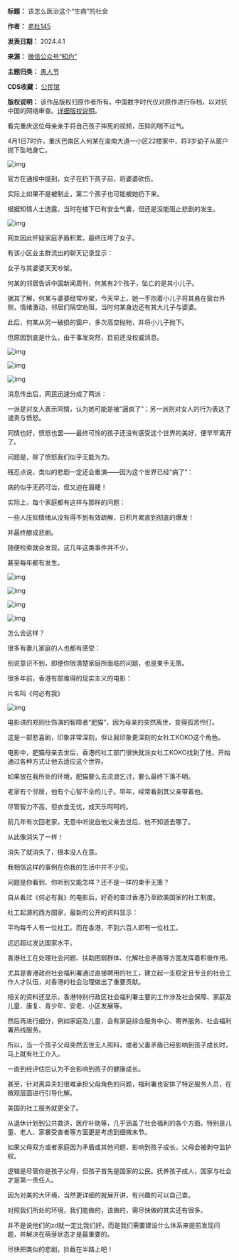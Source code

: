 

**标题：**  该怎么医治这个“生病”的社会  

**作者：** [老杜145](https://chinadigitaltimes.net/space/知灼)  

**发表日期：** 2024.4.1  

**来源：** [微信公众号“知灼”](https://web.archive.org/web/https://mp.weixin.qq.com/s/V5Xzw70c33HB1Ht7b0NGuA)  

**主题归类：** [愚人节](https://chinadigitaltimes.net/space/愚人节)  

**CDS收藏：** [公民馆](https://chinadigitaltimes.net/space/%E5%85%AC%E6%B0%91%E9%A6%86)  

**版权说明：** 该作品版权归原作者所有。中国数字时代仅对原作进行存档，以对抗中国的网络审查。[详细版权说明](https://chinadigitaltimes.net/chinese/copyright)。


看完重庆这位母亲亲手将自己孩子摔死的视频，压抑的喘不过气。


4月1日7时许，重庆巴南区人何某在渝南大道一小区22楼家中，将3岁幼子从窗户抛下坠地身亡。


![img](https://chinadigitaltimes.net/chinese/files/2024/04/post-706414-660ac87b6a8de.)


官方在通报中提到，女子在扔下孩子前，将婆婆砍伤。


实际上如果不是被制止，第二个孩子也可能被她扔下来。


根据知情人士透露，当时在楼下已有安全气囊，但还是没能阻止悲剧的发生。


![img](https://chinadigitaltimes.net/chinese/files/2024/04/post-706414-660ac87b81e76.)


网友因此怀疑家庭矛盾积累，最终压垮了女子。


有该小区业主群流出的聊天记录显示：


女子与其婆婆天天吵架。


何某的邻居告诉中国新闻周刊，何某有2个孩子，坠亡的是其小儿子。


据其了解，何某与婆婆经常吵架，今天早上，她一手抱着小儿子将其悬在窗台外侧，情绪激动，邻居们隔空劝阻，当时何某身边还有其大儿子与婆婆。


此后，何某从另一破损的窗户，多次高空抛物，并将小儿子抛下。


但原因到底是什么，由于事发突然，目前还没权威消息。


![img](https://chinadigitaltimes.net/chinese/files/2024/04/post-706414-660ac87b9eb56.)


![img](https://chinadigitaltimes.net/chinese/files/2024/04/post-706414-660ac87bb9698.)


![img](https://chinadigitaltimes.net/chinese/files/2024/04/post-706414-660ac87bd591f.)


消息传出后，网民迅速分成了两派：


一派是对女人表示同情，认为她可能是被“逼疯了”；另一派则对女人的行为表达了谴责与愤怒。


同情也好，愤怒也罢——最终可怜的孩子还没有感受这个世界的美好，便早早离开了。


问题是，除了愤怒我们似乎无能为力。


残忍点说，类似的悲剧一定还会重演——因为这个世界已经“病了”：


病的似乎无药可治，但又迫在眉睫！


实际上，每个家庭都有这样与那样的问题：


一些人压抑情绪从没有得不到有效疏解，日积月累直到彻底的爆发！


并最终酿成悲剧。


随便检索就会发现，这几年这类事件并不少。


甚至每年都有发生。


![img](https://chinadigitaltimes.net/chinese/files/2024/04/post-706414-660ac87befc60.)


![img](https://chinadigitaltimes.net/chinese/files/2024/04/post-706414-660ac87c1b9fd.)


![img](https://chinadigitaltimes.net/chinese/files/2024/04/post-706414-660ac87c3a73f.)


![img](https://chinadigitaltimes.net/chinese/files/2024/04/post-706414-660ac87c5a1cd.)


怎么会这样？


很多有妻儿家庭的人也都有感受：


别说意识不到，即便你很清楚家庭所面临的问题，也是束手无策。


很多年前，香港有部难得的现实主义的电影：


片名叫《何必有我》


![img](https://chinadigitaltimes.net/chinese/files/2024/04/post-706414-660ac87c72e1d.)


电影讲的郑则仕饰演的智障者“肥猫”，因为母亲的突然离世，变得孤苦伶仃。


这是一部悲喜剧，印象非常深刻，但让我印象更深刻的女社工KOKO这个角色。


电影中，肥猫母亲去世后，香港的社工部门很快就派女社工KOKO找到了他，开始通过各种方式让他去适应这个世界。


如果放在我所处的环境，肥猫要么去流浪乞讨，要么最终下落不明。


老家有个邻居，他有个心智不全的儿子。早年，经常看到其父亲带着他。


尽管智力不高，但衣食无忧，成天乐呵呵的。


前几年有次回老家，无意中听说自他父亲去世后，他不知道去哪了。


从此像消失了一样！


消失了就消失了，根本没人在意。


我相信这样的事例在你我的生活中并不少见。


问题是你看到、你听到又能怎样？还不是一样的束手无策？


自从看过《何必有我》的电影后，好奇的查过香港乃至欧美国家的社工制度。


社工起源的西方国家，最新的公开的资料显示：


平均每千人有一位社工。而在香港，不到六百人即有一位社工。


远远超过发达国家水平。


香港社工在处理社会问题、扶助困弱群体、化解社会矛盾等方面发挥着积极作用。


尤其是香港政府社会福利署通过直接聘用的社工，建立起一支稳定且专业的社会工作人才队伍，对香港的社会治理做出了重要贡献。


相关的资料还显示，香港特别行政区社会福利署主要的工作涉及社会保障、家庭及儿童、康复、青少年、安老、小区发展等。


然后再进行细分，例如家庭及儿童，会有家庭综合服务中心、寄养服务、社会福利署热线服务。


所以，当一个孩子父母突然去世无人照料，或者父妻矛盾已经影响到孩子成长时，马上就有社工介入。


一直到经评估后认为不会影响到孩子的健康成长。


甚至，针对离异夫妇很难承担父母角色的问题，福利署也安排了特定服务人员，在微观层面进行引导化解。


美国的社工服务就更全了。


从退休计划到公共救济，医疗补助等，几乎涵盖了社会福利的各个方面。特别是儿童、老人、家暴受害者等方面更是考虑到细微末节。


如果父母双方或者家庭因为矛盾或其他问题，影响到孩子成长，父母会被剥夺监护权。


逻辑是尽管你是孩子父母，但孩子首先是国家的公民。抚养孩子成人，国家与社会才是第一责任人。


因为对美的大环境，当然更详细的就展开讲，有兴趣的可以自己查。


对照我们所处的环境，我们能做的，该做的，需尽快做的其实还有很多。


并不是说他们的zd就一定比我们好。而是我们需要建设什么体系来提前发现问题，并解决在萌芽状态才是最重要的。


尽快把类似的悲剧，拦截在半路上吧！

